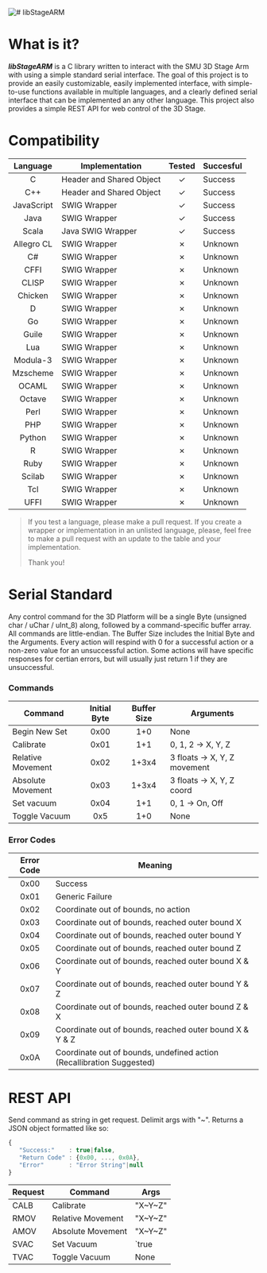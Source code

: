 ![# libStageARM](https://raw.githubusercontent.com/Thinkatron/libStageArm/master/Resources/libStageArmAlt.png "libStageARM Logo")

# What is it?
  *__libStageARM__* is a C library written to interact with the SMU 3D Stage Arm with using a simple standard serial interface. The goal of this project is to provide an easily customizable, easily implemented interface, with simple-to-use functions available in multiple languages, and a clearly defined serial interface that can be implemented an any other language. This project also provides a simple REST API for web control of the 3D Stage.
# Compatibility
|Language        |Implementation          |Tested|Succesful|
|:--------------:|------------------------|:----:|---------|
|C               |Header and Shared Object|✓     |Success  |
|C++             |Header and Shared Object|✓     |Success  |
|JavaScript      |SWIG Wrapper            |✓     |Success  |
|Java            |SWIG Wrapper            |✓     |Success  |
|Scala           |Java SWIG Wrapper       |✓     |Success  |
|Allegro CL      |SWIG Wrapper            |✗     |Unknown  |
|C#              |SWIG Wrapper            |✗     |Unknown  |
|CFFI            |SWIG Wrapper            |✗     |Unknown  |
|CLISP           |SWIG Wrapper            |✗     |Unknown  |
|Chicken         |SWIG Wrapper            |✗     |Unknown  |
|D               |SWIG Wrapper            |✗     |Unknown  |
|Go              |SWIG Wrapper            |✗     |Unknown  |
|Guile           |SWIG Wrapper            |✗     |Unknown  |
|Lua             |SWIG Wrapper            |✗     |Unknown  |
|Modula-3        |SWIG Wrapper            |✗     |Unknown  |
|Mzscheme        |SWIG Wrapper            |✗     |Unknown  |
|OCAML           |SWIG Wrapper            |✗     |Unknown  |
|Octave          |SWIG Wrapper            |✗     |Unknown  |
|Perl            |SWIG Wrapper            |✗     |Unknown  |
|PHP             |SWIG Wrapper            |✗     |Unknown  |
|Python          |SWIG Wrapper            |✗     |Unknown  |
|R               |SWIG Wrapper            |✗     |Unknown  |
|Ruby            |SWIG Wrapper            |✗     |Unknown  |
|Scilab          |SWIG Wrapper            |✗     |Unknown  |
|Tcl             |SWIG Wrapper            |✗     |Unknown  |
|UFFI            |SWIG Wrapper            |✗     |Unknown  |
>If you test a language, please make a pull request.
>If you create a wrapper or implementation in an unlisted language,
>please, feel free to make a pull request with an update to the
>table and your implementation.
>
>Thank you!
# Serial Standard
 Any control command for the 3D Platform will be a single Byte (unsigned char / uChar / uInt_8) along, followed by a command-specific buffer array. All commands are little-endian. The Buffer Size includes the Initial Byte and the Arguments. Every action will respind with 0 for a successful action or a non-zero value for an unsuccessful action. Some actions will have specific responses for certian errors, but will usually just return 1 if they are unsuccessful.
 
 ### Commands
 
|Command          |Initial Byte |Buffer Size |Arguments                    |
|-----------------|:-----------:|:----------:|-----------------------------|
|Begin New Set    |0x00         |1+0         |None                         |
|Calibrate        |0x01         |1+1         |0, 1, 2 -> X, Y, Z           |
|Relative Movement|0x02         |1+3x4       |3 floats -> X, Y, Z movement |
|Absolute Movement|0x03         |1+3x4       |3 floats -> X, Y, Z coord    |
|Set vacuum       |0x04         |1+1         |0, 1 -> On, Off              |
|Toggle Vacuum    |0x5          |1+0         |None                         |

### Error Codes

|Error Code |Meaning                                                              |
|:---------:|---------------------------------------------------------------------|
|0x00       |Success                                                              |
|0x01       |Generic Failure                                                      |
|0x02       |Coordinate out of bounds, no action                                  |
|0x03       |Coordinate out of bounds, reached outer bound X                      |
|0x04       |Coordinate out of bounds, reached outer bound Y                      |
|0x05       |Coordinate out of bounds, reached outer bound Z                      |
|0x06       |Coordinate out of bounds, reached outer bound X & Y                  |
|0x07       |Coordinate out of bounds, reached outer bound Y & Z                  |
|0x08       |Coordinate out of bounds, reached outer bound Z & X                  |
|0x09       |Coordinate out of bounds, reached outer bound X & Y & Z              |
|0x0A       |Coordinate out of bounds, undefined action (Recallibration Suggested)|


# REST API

Send command as string in get request. Delimit args with "~". Returns a JSON object formatted like so:
```javascript
{
   "Success:"    : true|false,
   "Return Code" : {0x00, ..., 0x0A},
   "Error"       : "Error String"|null
}
```

|Request  |Command           |Args        |
|---------|------------------|------------|
|CALB     |Calibrate         |"X\~Y\~Z"   |
|RMOV     |Relative Movement |"X\~Y\~Z"   |
|AMOV     |Absolute Movement |"X\~Y\~Z"   |
|SVAC     |Set Vacuum        |`true|false`|
|TVAC     |Toggle Vacuum     |None        |
